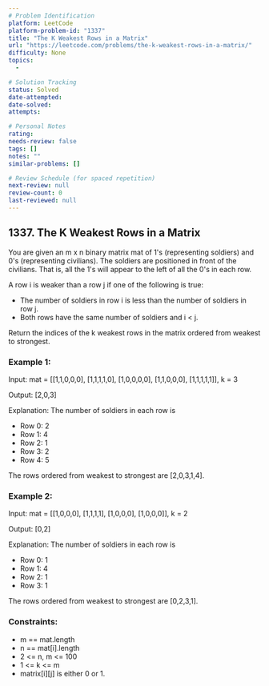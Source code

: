 ```yaml
---
# Problem Identification
platform: LeetCode
platform-problem-id: "1337"
title: "The K Weakest Rows in a Matrix"
url: "https://leetcode.com/problems/the-k-weakest-rows-in-a-matrix/"
difficulty: None
topics:
  -

# Solution Tracking
status: Solved
date-attempted:
date-solved:
attempts:

# Personal Notes
rating:
needs-review: false
tags: []
notes: ""
similar-problems: []

# Review Schedule (for spaced repetition)
next-review: null
review-count: 0
last-reviewed: null
---
```


## 1337. The K Weakest Rows in a Matrix

You are given an m x n binary matrix mat of 1's (representing soldiers) and 0's (representing civilians). The soldiers are positioned in front of the civilians. That is, all the 1's will appear to the left of all the 0's in each row.

A row i is weaker than a row j if one of the following is true:

- The number of soldiers in row i is less than the number of soldiers in row j.
- Both rows have the same number of soldiers and i < j.

Return the indices of the k weakest rows in the matrix ordered from weakest to strongest.

### Example 1:

Input: mat =
[[1,1,0,0,0],
 [1,1,1,1,0],
 [1,0,0,0,0],
 [1,1,0,0,0],
 [1,1,1,1,1]],
k = 3

Output: [2,0,3]

Explanation: The number of soldiers in each row is

- Row 0: 2
- Row 1: 4
- Row 2: 1
- Row 3: 2
- Row 4: 5

The rows ordered from weakest to strongest are [2,0,3,1,4].

### Example 2:

Input: mat =
[[1,0,0,0],
 [1,1,1,1],
 [1,0,0,0],
 [1,0,0,0]],
k = 2

Output: [0,2]

Explanation: The number of soldiers in each row is

- Row 0: 1
- Row 1: 4
- Row 2: 1
- Row 3: 1

The rows ordered from weakest to strongest are [0,2,3,1].

### Constraints:

- m == mat.length
- n == mat[i].length
- 2 <= n, m <= 100
- 1 <= k <= m
- matrix[i][j] is either 0 or 1.
